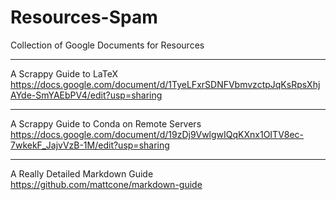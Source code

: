 # Resources-Spam
Collection of Google Documents for Resources
<br>
***
A Scrappy Guide to LaTeX <br>
https://docs.google.com/document/d/1TyeLFxrSDNFVbmvzctpJqKsRpsXhjAYde-SmYAEbPV4/edit?usp=sharing 
<br>
***
A Scrappy Guide to Conda on Remote Servers <br>
https://docs.google.com/document/d/19zDj9VwlgwIQqKXnx1OITV8ec-7wkekF_JajvVzB-1M/edit?usp=sharing 
<br>
***
A Really Detailed Markdown Guide <br>
https://github.com/mattcone/markdown-guide
